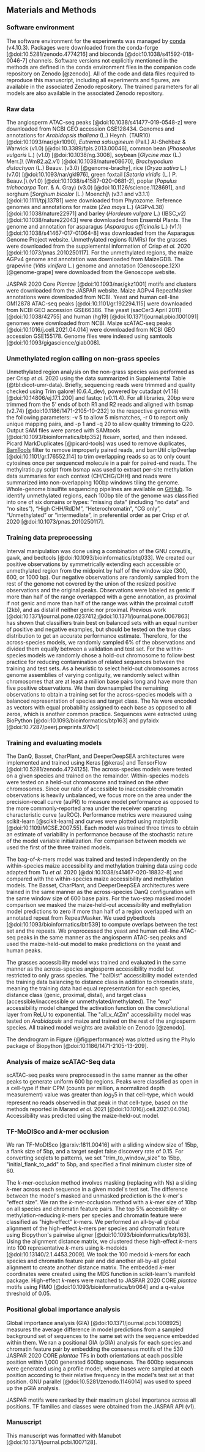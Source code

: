 ## Materials and Methods

### Software environment

The software environment for the experiments was managed by [conda](https://conda.io) (v4.10.3).
Packages were downloaded from the conda-forge [@doi:10.5281/zenodo.4774216] and bioconda [@doi:10.1038/s41592-018-0046-7] channels.
Software versions not explicitly mentioned in the methods are defined in the conda environment files in the companion code repository on Zenodo [@zenodo].
All of the code and data files required to reproduce this manuscript, including all experiments and figures, are available in the associated Zenodo repository.
The trained parameters for all models are also available in the associated Zenodo repository.

### Raw data

The angiosperm ATAC-seq peaks [@doi:10.1038/s41477-019-0548-z] were downloaded from NCBI GEO accession GSE128434.
Genomes and annotations for _Arabidopsis thaliana_ (L.) Heynh. (TAIR10) [@doi:10.1093/nar/gkr1090], _Eutrema salsugineum_ (Pall.) Al-Shehbaz & Warwick (v1.0) [@doi:10.3389/fpls.2013.00046], common bean (_Phaseolus vulgaris_ L.) (v1.0) [@doi:10.1038/ng.3008], soybean [_Glycine max_ (L.) Merr.]\ (Wm82.a2.v1) [@doi:10.1038/nature08670], _Brachypodium distachyon_ (L.) Beauv. (v3.0) [@genome-brachy], rice (_Oryza sativa_ L.) (v7.0) [@doi:10.1093/nar/gkl976], green foxtail [_Setaria viridis_ (L.) P. Beauv.]\ (v1.0) [@doi:10.1038/s41587-020-0681-2], poplar (_Populus trichocarpa_ Torr. & A. Gray) (v3.0) [@doi:10.1126/science.1128691], and sorghum [_Sorghum bicolor_ (L.) Moench]\ (v3.1 and v3.1.1) [@doi:10.1111/tpj.13781] were downloaded from Phytozome.
Reference genomes and annotations for maize (_Zea mays_ L.) (AGPv4.38) [@doi:10.1038/nature22971] and barley (_Hordeum vulgare_ L.) (IBSC\_v2) [@doi:10.1038/nature22043] were downloaded from Ensembl Plants.
The genome and annotation for asparagus (_Asparagus officinalis_ L.) (v1.1) [@doi:10.1038/s41467-017-01064-8] was downloaded from the Asparagus Genome Project website.
Unmethylated regions (UMRs) for the grasses were downloaded from the supplemental information of Crisp _et al._ 2020 [@doi:10.1073/pnas.2010250117].
For the unmethylated regions, the maize AGPv4 genome and annotation was downloaded from MaizeGDB.
The grapevine (_Vitis vinifera_ L.) genome and annotation (Genoscope.12X) [@genome-grape] were downloaded from the Genoscope website.

JASPAR 2020 Core _Plantae_ [@doi:10.1093/nar/gkz1001] motifs and clusters were downloaded from the JASPAR website.
Maize AGPv4 RepeatMasker annotations were downloaded from NCBI.
Yeast and human cell-line GM12878 ATAC-seq peaks [@doi:10.1101/gr.192294.115] were downloaded from NCBI GEO accession GSE66386.
The yeast (sacCer3 April 2011) [@doi:10.1038/42755] and human (hg19) [@doi:10.1371/journal.pbio.1001091] genomes were downloaded from NCBI.
Maize scATAC-seq peaks [@doi:10.1016/j.cell.2021.04.014] were downloaded from NCBI GEO accession GSE155178.
Genome files were indexed using samtools [@doi:10.1093/gigascience/giab008].

### Unmethylated region calling on non-grass species

Unmethylated region analysis on the non-grass species was performed as per Crisp _et al._ 2020 using the data summarized in Supplemental Table {@tbl:dicot-umr-data}.
Briefly, sequencing reads were trimmed and quality checked using Trim galore! (0.6.4_dev), powered by cutadapt (v1.18) [@doi:10.14806/ej.17.1.200] and fastqc (v0.11.4).
For all libraries, 20bp were trimmed from the 5’ ends of both R1 and R2 reads and aligned with bsmap (v2.74) [@doi:10.1186/1471-2105-10-232] to the respective genomes with the following parameters: -v 5 to allow 5 mismatches, -r 0 to report only unique mapping pairs, and -p 1 and -q 20 to allow quality trimming to Q20.
Output SAM files were parsed with SAMtools [@doi:10.1093/bioinformatics/btp352] fixsam, sorted, and then indexed.
Picard MarkDuplicates [@picard-tools] was used to remove duplicates, [BamTools](https://github.com/pezmaster31/bamtools) filter to remove improperly paired reads, and bamUtil clipOverlap [@doi:10.1101/gr.176552.114] to trim overlapping reads so as to only count cytosines once per sequenced molecule in a pair for paired-end reads.
The methylratio.py script from bsmap was used to extract per-site methylation data summaries for each context (CH/CHG/CHH) and reads were summarized into non-overlapping 100bp windows tiling the genome.
Whole-genome bisulfite sequencing pipelines are available on [GitHub](https://github.com/pedrocrisp/crisplab_epigenomics/tree/master/methylome).
To identify unmethylated regions, each 100bp tile of the genome was classified into one of six domains or types: “missing data” (including “no data” and “no sites”), “High CHH/RdDM”, “Heterochromatin”, “CG only”, “Unmethylated” or “intermediate”, in preferential order as per Crisp _et al._ 2020 [@doi:10.1073/pnas.2010250117].

### Training data preprocessing

Interval manipulation was done using a combination of the GNU coreutils, gawk, and bedtools [@doi:10.1093/bioinformatics/btq033].
We created our positive observations by symmetrically extending each accessible or unmethylated region from the midpoint by half of the window size (300, 600, or 1000 bp).
Our negative observations are randomly sampled from the rest of the genome not covered by the union of the resized positive observations and the original peaks.
Observations were labeled as genic if more than half of the range overlapped with a gene annotation, as proximal if not genic and more than half of the range was within the proximal cutoff (2kb), and as distal if neither genic nor proximal.
Previous work [@doi:10.1371/journal.pone.0237412;@doi:10.1371/journal.pone.0067863] has shown that classifiers train best on balanced sets with an equal number of positive and negative examples, but should be tested on the true class distribution to get an accurate performance estimate.
Therefore, for the across-species models, we randomly sampled 6% of the observations and divided them equally between a validation and test set.
For the within-species models we randomly chose a hold-out chromosome to follow best practice for reducing contamination of related sequences between the training and test sets.
As a heuristic to select held-out chromosomes across genome assemblies of varying contiguity, we randomly select within chromosomes that are at least a million base pairs long and have more than five positive observations.
We then downsampled the remaining observations to obtain a training set for the across-species models with a balanced representation of species and target class.
The Ns were encoded as vectors with equal probability assigned to each base as opposed to all zeros, which is another common practice. Sequences were extracted using BioPython [@doi:10.1093/bioinformatics/btp163] and pyfaidx [@doi:10.7287/peerj.preprints.970v1]

### Training and evaluating models

The DanQ, Basset, CharPlant, and DeeperDeepSEA architectures were implemented and trained using Keras [@keras] and TensorFlow [@doi:10.5281/zenodo.4724125].
The across-species models were tested on a given species and trained on the remainder.
Within-species models were tested on a held-out chromosome and trained on the other chromosomes.
Since our ratio of accessible to inaccessible chromatin observations is heavily unbalanced, we focus more on the area under the precision-recall curve (auPR) to measure model performance as opposed to the more commonly-reported area under the receiver operating characteristic curve (auROC).
Performance metrics were measured using scikit-learn [@scikit-learn] and curves were plotted using matplotlib [@doi:10.1109/MCSE.2007.55].
Each model was trained three times to obtain an estimate of variability in performance because of the stochastic nature of the model variable initialization.
For comparison between models we used the first of the three trained models.

The bag-of-_k_-mers model was trained and tested independently on the within-species maize accessibility and methylation training data using code adapted from Tu _et al._ 2020 [@doi:10.1038/s41467-020-18832-8] and compared with the within-species maize accessibility and methylation models.
The Basset, CharPlant, and DeeperDeepSEA architectures were trained in the same manner as the across-species DanQ configuration with the same window size of 600 base pairs.
For the two-step masked model comparison we masked the maize-held-out accessibility and methylation model predictions to zero if more than half of a region overlapped with an annotated repeat from RepeatMasker.
We used pybedtools [@doi:10.1093/bioinformatics/btr539] to compute overlaps between the test set and the repeats.
We preprocessed the yeast and human cell-line ATAC-seq peaks in the same manner as the angiosperm ATAC-seq peaks and used the maize-held-out model to make predictions on the yeast and human peaks.

The grasses accessibility model was trained and evaluated in the same manner as the across-species angiosperm accessibility model but restricted to only grass species.
The "balDist" accessibility model extended the training data balancing to distance class in addition to chromatin state, meaning the training data had equal representation for each species, distance class (genic, proximal, distal), and target class (accessible/inaccessible or unmethylated/methylated).
The "exp" accessibility model changed the activation function on the convolutional layer from ReLU to exponential.
The "all_v_AtZm" accessibility model was tested on _Arabidopsis_ and maize and trained on the rest of the angiosperm species.
All trained model weights are available on Zenodo [@zenodo].

The dendrogram in Figure {@fig:performance} was plotted using the Phylo package of Biopython [@doi:10.1186/1471-2105-13-209].

### Analysis of maize scATAC-Seq data

scATAC-seq peaks were preprocessed in the same manner as the other peaks to generate uniform 600 bp regions.
Peaks were classified as open in a cell-type if their CPM (counts per million, a normalized depth measurement) value was greater than $log_{2} 5$ in that cell-type, which would represent no reads observed in that peak in that cell-type, based on the methods reported in Marand _et al._ 2021 [@doi:10.1016/j.cell.2021.04.014].
Accessibility was predicted using the maize-held-out model.

### TF-MoDISco and _k_-mer occlusion

We ran TF-MoDISco [@arxiv:1811.00416] with a sliding window size of 15bp, a flank size of 5bp, and a target seqlet false discovery rate of 0.15.
For converting seqlets to patterns, we set "trim_to_window_size" to 15bp, "initial_flank_to_add" to 5bp, and specified a final minimum cluster size of 60.

The _k_-mer-occlusion method involves masking (replacing with Ns) a sliding _k_-mer across each sequence in a given model's test set.
The difference between the model's masked and unmasked prediction is the _k_-mer's "effect size".
We ran the _k_-mer-occlusion method with a _k_-mer size of 10bp on all species and chromatin feature pairs.
The top 5% accessibility- or methylation-reducing _k_-mers per species and chromatin feature were classified as "high-effect" _k_-mers.
We performed an all-by-all global alignment of the high-effect _k_-mers per species and chromatin feature using Biopython's pairwise aligner [@doi:10.1093/bioinformatics/btp163].
Using the alignment distance matrix, we clustered these high-effect _k_-mers into 100 representative _k_-mers using k-medoids [@doi:10.13140/2.1.4453.2009].
We took the 100 medoid _k_-mers for each species and chromatin feature pair and did another all-by-all global alignment to create another distance matrix.
The embedded _k_-mer coordinates were created using the MDS function in scikit-learn's manifold package.
High-effect _k_-mers were matched to JASPAR 2020 CORE _plantae_ motifs using FIMO [@doi:10.1093/bioinformatics/btr064] and a q-value threshold of 0.05.

### Positional global importance analysis

Global importance analysis (GIA) [@doi:10.1371/journal.pcbi.1008925] measures the average difference in model predictions from a sampled background set of sequences to the same set with the sequence embedded within them.
We ran a positional GIA (pGIA) analysis for each species and chromatin feature pair by embedding the consensus motifs of the 530 JASPAR 2020 CORE _plantae_ TFs in both orientations at each possible position within 1,000 generated 600bp sequences.
The 600bp sequences were generated using a profile model, where bases were sampled at each position according to their relative frequency in the model's test set at that position.
GNU parallel [@doi:10.5281/zenodo.1146014] was used to speed up the pGIA analysis.

JASPAR motifs were ranked by their maximum global importance across all positions.
TF families and classes were obtained from the JASPAR API (v1).

### Manuscript

This manuscript was formatted with Manubot [@doi:10.1371/journal.pcbi.1007128].

